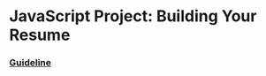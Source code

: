 # JavaScript Project: Building Your Resume

### [Guideline](https://www.theodinproject.com/lessons/getting-hired-building-your-resume)
